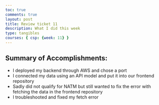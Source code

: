 ```yaml
---
toc: true
comments: true
layout: post
title: Review ticket 11
description: What I did this week
type: tangibles
courses: { csp: {week: 11} }
---
```


## Summary of Accomplishments:
- I deployed my backend through AWS and chose a port
- I connected my data using an API model and put it into our frontend repository
- Sadly did not qualify for NATM but still wanted to fix the error with fetching the data in the frontend repository
- I troubleshooted and fixed my fetch error